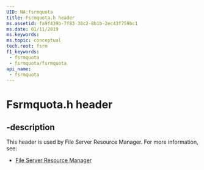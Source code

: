 ```yaml
---
UID: NA:fsrmquota
title: Fsrmquota.h header
ms.assetid: fa9f439b-7f83-38c2-8b1b-2ec43f759bc1
ms.date: 01/11/2019
ms.keywords: 
ms.topic: conceptual
tech.root: fsrm
f1_keywords:
 - fsrmquota
 - fsrmquota/fsrmquota
api_name:
 - fsrmquota
---
```


# Fsrmquota.h header


## -description

This header is used by File Server Resource Manager. For more information, see:

- [File Server Resource Manager](../_fsrm/index.md)

